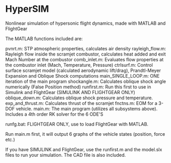 # HyperSIM
Nonlinear simulation of hypersonic flight dynamics, made with MATLAB and FlightGear

The MATLAB functions included are:

pvnrt.m: STP atmospheric properties, calculates air density
rayleigh_flow.m: Rayleigh flow inside the scramjet combustor, calculates heat added and exit Mach Number at the combustor
comb_inlet.m: Evaluates flow properties at the combustor inlet (Mach, Temperature, Pressure)
ctrlsurf.m: Control surface scramjet model (calculated aerodynamic lift/drag), Prandtl-Meyer Expansion and Oblique Shock computations
main_SINGLE_LOOP.m: ONE iteration of the main program
shockangle.m: Calculates oblique shock angle numerically (False Position method)
runfirst.m: Run this first to use in Simulink and FlightGear (SIMULINK AND FLIGHTGEAR ONLY)
oblique_down.m: Calculates oblique shock pressure and temperature.
exp_and_thrust.m: Calculates thrust of the scramjet
fnctns.m: EOM for a 3-DOF vehicle.
main.m: The main program (utilizes all subsystems above). Includes a 4th order RK solver for the 6 ODE'S

runfg.bat: FLIGHTGEAR ONLY, use to load FlightGear with MATLAB.

Run main.m first, it will output 6 graphs of the vehicle states (position, force etc.)

If you have SIMULINK and FlightGear, use the runfirst.m and the model.slx files to run your simulation. The CAD file is also included.
